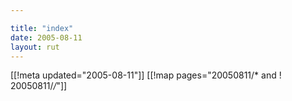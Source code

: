 ```yaml
---

title: "index"
date: 2005-08-11
layout: rut
---
```


[[!meta updated="2005-08-11"]]
[[!map pages="20050811/* and ! 20050811/*/*"]]
